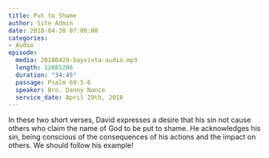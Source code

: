 ```yaml
---
title: Put to Shame
author: Site Admin
date: 2018-04-30 07:00:00
categories:
- Audio
episode:
  media: 20180429-bayvista-audio.mp3
  length: 12085286
  duration: "34:45"
  passage: Psalm 69:5-6
  speaker: Bro. Danny Nance
  service_date: April 29th, 2018
---
```

In these two short verses, David expresses a desire that his sin not cause others who claim the name of God to be put to shame. He acknowledges his sin, being conscious of the consequences of his actions and the impact on others. We should follow his example!